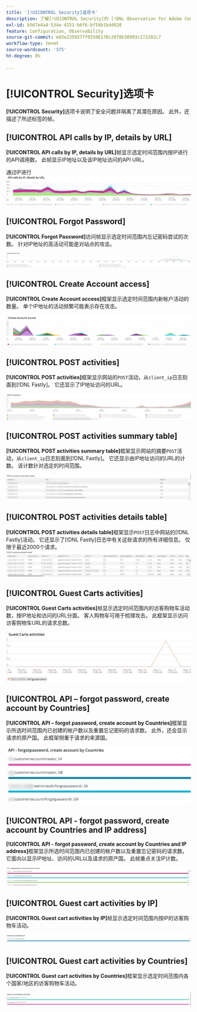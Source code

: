 ```yaml
---
title: '[!UICONTROL Security]选项卡'
description: 了解[!UICONTROL Security]的 [!DNL Observation for Adobe Commerce]选项卡。
exl-id: b567e4a4-534e-4151-b6f6-bf59b1bd4028
feature: Configuration, Observability
source-git-commit: e83e2359377f03506178c28f8b30993c172282c7
workflow-type: tm+mt
source-wordcount: '375'
ht-degree: 0%

---
```


# [!UICONTROL Security]选项卡

**[!UICONTROL Security]**&#x200B;选项卡说明了安全问题并隔离了其潜在原因。 此外，还描述了所述标签的帧。

## [!UICONTROL API calls by IP, details by URL]

**[!UICONTROL API calls by IP, details by URL]**&#x200B;帧显示选定时间范围内按IP进行的API调用数。 此帧显示IP地址以及该IP地址访问的API URL。

通过IP进行![API调用](../../assets/tools/observation-for-adobe-commerce/calls-by-ip.jpg)

## [!UICONTROL Forgot Password]

**[!UICONTROL Forgot Password]**&#x200B;访问帧显示选定时间范围内忘记密码尝试的次数。 针对IP地址的高活动可能是对站点的攻击。

![忘记密码](../../assets/tools/observation-for-adobe-commerce/forgot-password.jpg)

## [!UICONTROL Create Account access]

**[!UICONTROL Create Account access]**&#x200B;框架显示选定时间范围内新帐户活动的数量。 单个IP地址的活动频繁可能表示存在攻击。

![create-account-access](../../assets/tools/observation-for-adobe-commerce/create-account-access.png)

## [!UICONTROL POST activities]

**[!UICONTROL POST activities]**&#x200B;框架显示网站的`POST`活动，从`client_ip`日志刻面到[!DNL Fastly]。 它还显示了IP地址访问的URL。

![帖子活动](../../assets/tools/observation-for-adobe-commerce/POST-activities.jpg)

## [!UICONTROL POST activities summary table]

**[!UICONTROL POST activities summary table]**&#x200B;框架显示网站的摘要`POST`活动，从`client_ip`日志刻面到[!DNL Fastly]。 它还显示由IP地址访问的URL的计数。 该计数针对选定的时间范围。

![帖子活动摘要](../../assets/tools/observation-for-adobe-commerce/POST-activities-summary.jpg)

## [!UICONTROL POST activities details table]

**[!UICONTROL POST activities details table]**&#x200B;框架显示`POST`日志中网站的[!DNL Fastly]活动。 它还显示了[!DNL Fastly]日志中有关这些请求的所有详细信息。 仅限于最近2000个请求。
![帖子活动详细信息](../../assets/tools/observation-for-adobe-commerce/POST-activities-details.jpg)

## [!UICONTROL Guest Carts activities]

**[!UICONTROL Guest Carts activities]**&#x200B;帧显示选定时间范围内的访客购物车活动数，按IP地址和访问的URL分面。 客人购物车可用于梳理攻击。 此框架显示访问访客购物车URL的请求总数。

![来宾购物车活动](../../assets/tools/observation-for-adobe-commerce/guest-carts-activities.jpg)

## [!UICONTROL API – forgot password, create account by Countries]

**[!UICONTROL API – forgot password, create account by Countries]**&#x200B;框架显示所选时间范围内已创建的帐户数以及重置忘记密码的请求数。 此外，还会显示请求的原产国。 此框架侧重于请求的来源国。

![api-forgot-countries](../../assets/tools/observation-for-adobe-commerce/api-forgot-countries.jpg)

## [!UICONTROL API - forgot password, create account by Countries and IP address]

**[!UICONTROL API - forgot password, create account by Countries and IP address]**&#x200B;框架显示所选时间范围内已创建的帐户数以及重置忘记密码的请求数。 它面向以显示IP地址、访问的URL以及请求的原产国。 此帧重点关注IP计数。

![api-forgot-countries-ip](../../assets/tools/observation-for-adobe-commerce/api-forgot-countries-ip.png)

## [!UICONTROL Guest cart activities by IP]

**[!UICONTROL Guest cart activities by IP]**&#x200B;帧显示选定时间范围内按IP的访客购物车活动。

![guest-cart-ip](../../assets/tools/observation-for-adobe-commerce/guest-cart-ip.png)

## [!UICONTROL Guest cart activities by Countries]

**[!UICONTROL Guest cart activities by Countries]**&#x200B;框架显示选定时间范围内各个国家/地区的访客购物车活动。

![guest-cart-country](../../assets/tools/observation-for-adobe-commerce/guest-cart-country.png)
